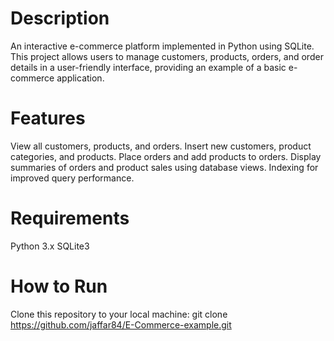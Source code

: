 # Description
An interactive e-commerce platform implemented in Python using SQLite. This project allows users to manage customers, products, orders, and order details in a user-friendly interface, providing an example of a basic e-commerce application.

# Features

View all customers, products, and orders.
Insert new customers, product categories, and products.
Place orders and add products to orders.
Display summaries of orders and product sales using database views.
Indexing for improved query performance.

# Requirements
Python 3.x
SQLite3

# How to Run
Clone this repository to your local machine:
git clone https://github.com/jaffar84/E-Commerce-example.git
